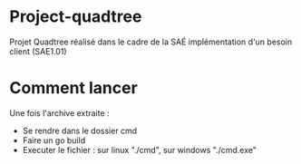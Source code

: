 # Project-quadtree
Projet Quadtree réalisé dans le cadre de la SAÉ implémentation d'un besoin client (SAE1.01) 
# Comment lancer 
Une fois l'archive extraite :
- Se rendre dans le dossier cmd
- Faire un go build
- Executer le fichier : sur linux "./cmd", sur windows "./cmd.exe" 
